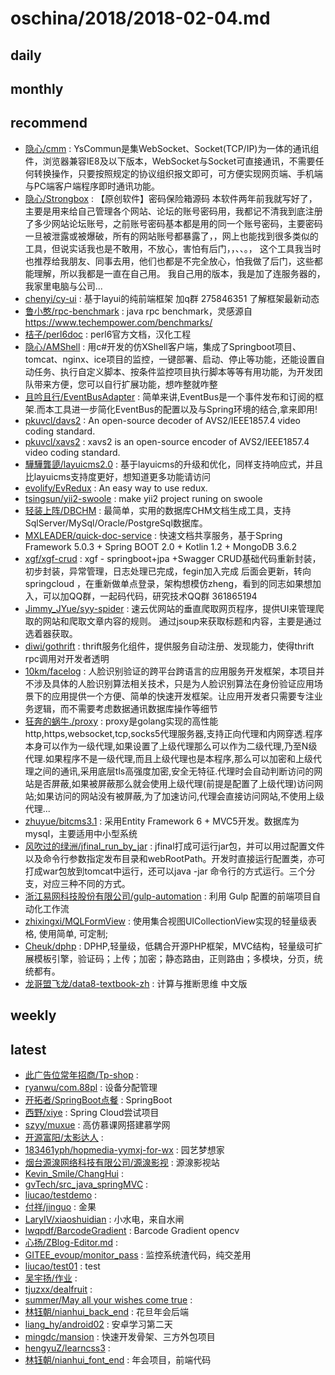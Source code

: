# oschina/2018/2018-02-04.md



## daily



## monthly



## recommend

- [隐心/cmm](http://git.oschina.net/yisin/cmm) : YsCommun是集WebSocket、Socket(TCP/IP)为一体的通讯组件，浏览器兼容IE8及以下版本，WebSocket与Socket可直接通讯，不需要任何转换操作，只要按照规定的协议组织报文即可，可方便实现网页端、手机端与PC端客户端程序即时通讯功能。
- [隐心/Strongbox](http://git.oschina.net/yisin/Strongbox) : 【原创软件】密码保险箱源码 本软件两年前我就写好了，主要是用来给自己管理各个网站、论坛的账号密码用，我都记不清我到底注册了多少网站论坛账号，之前账号密码基本都是用的同一个账号密码，主要密码一旦被泄露或被爆破，所有的网站账号都暴露了，，网上也能找到很多类似的工具，但说实话我也是不敢用，不放心，害怕有后门，，、、。， 这个工具我当时也推荐给我朋友、同事去用，他们也都是不完全放心，怕我做了后门，这些都能理解，所以我都是一直在自己用。 我自己用的版本，我是加了连服务器的，我家里电脑与公司...
- [chenyi/cy-ui](http://git.oschina.net/leiyuxi/cy-ui) : 基于layui的纯前端框架 加q群 275846351 了解框架最新动态
- [鲁小憨/rpc-benchmark](http://git.oschina.net/hank-whu/rpc-benchmark) : java rpc benchmark，灵感源自 https://www.techempower.com/benchmarks/
- [桔子/perl6doc](http://git.oschina.net/ijz/perl6doc) : perl6官方文档，汉化工程
- [隐心/AMShell](http://git.oschina.net/yisin/amshell) : 用c#开发的仿XShell客户端，集成了Springboot项目、tomcat、nginx、ice项目的监控，一键部署、启动、停止等功能，还能设置自动任务、执行自定义脚本、按条件监控项目执行脚本等等有用功能，为开发团队带来方便，您可以自行扩展功能，想咋整就咋整
- [且吟且行/EventBusAdapter](http://git.oschina.net/washmore/EventBusAdapter) : 简单来讲,EventBus是一个事件发布和订阅的框架.而本工具进一步简化EventBus的配置以及与Spring环境的结合,拿来即用!
- [pkuvcl/davs2](http://git.oschina.net/pkuvcl/davs2) : An open-source decoder of AVS2/IEEE1857.4 video coding standard.
- [pkuvcl/xavs2](http://git.oschina.net/pkuvcl/xavs2) : xavs2 is an open-source encoder of AVS2/IEEE1857.4 video coding standard.
- [驊驊龔頾/layuicms2.0](http://git.oschina.net/layuicms/layuicms2.0) : 基于layuicms的升级和优化，同样支持响应式，并且比layuicms支持度更好，想知道更多功能请访问
- [evolify/EvRedux](http://git.oschina.net/evolify/EvRedux) : An easy way to use redux.
- [tsingsun/yii2-swoole](http://git.oschina.net/tsingsun/yii2-swoole) : make yii2 project runing on swoole
- [轻装上阵/DBCHM](http://git.oschina.net/lztkdr/DBCHM) : 最简单，实用的数据库CHM文档生成工具，支持SqlServer/MySql/Oracle/PostgreSql数据库。
- [MXLEADER/quick-doc-service](http://git.oschina.net/mxleader/quick-doc-service) : 快速文档共享服务，基于Spring Framework 5.0.3 + Spring BOOT 2.0 + Kotlin 1.2 + MongoDB 3.6.2
- [xgf/xgf-crud](http://git.oschina.net/gf-8/xgf-crud) : xgf - springboot+jpa +Swagger CRUD基础代码重新封装，初步封装，异常管理，日志处理已完成，fegin加入完成 后面会更新，转向springcloud ，在重新做单点登录，架构想模仿zheng，看到的同志如果想加入，可以加QQ群，一起码代码，研究技术QQ群 361865194
- [Jimmy_JYue/syy-spider](http://git.oschina.net/yuejing/suyunyou-spider) : 速云优网站的垂直爬取网页程序，提供UI来管理爬取的网站和爬取文章内容的规则。 通过jsoup来获取标题和内容，主要是通过选着器获取。
- [diwi/gothrift](http://git.oschina.net/diwi/gothrift) : thrift服务化组件，提供服务自动注册、发现能力，使得thrift rpc调用对开发者透明
- [10km/facelog](http://git.oschina.net/l0km/facelog) : 人脸识别验证的跨平台跨语言的应用服务开发框架，本项目并不涉及具体的人脸识别算法相关技术，只是为人脸识别算法在身份验证应用场景下的应用提供一个方便、简单的快速开发框架。让应用开发者只需要专注业务逻辑，而不需要考虑数据通讯数据库操作等细节
- [狂奔的蜗牛./proxy](http://git.oschina.net/snail/proxy) : proxy是golang实现的高性能http,https,websocket,tcp,socks5代理服务器,支持正向代理和内网穿透.程序本身可以作为一级代理,如果设置了上级代理那么可以作为二级代理,乃至N级代理.如果程序不是一级代理,而且上级代理也是本程序,那么可以加密和上级代理之间的通讯,采用底层tls高强度加密,安全无特征.代理时会自动判断访问的网站是否屏蔽,如果被屏蔽那么就会使用上级代理(前提是配置了上级代理)访问网站;如果访问的网站没有被屏蔽,为了加速访问,代理会直接访问网站,不使用上级代理...
- [zhuyue/bitcms3.1](http://git.oschina.net/bitcms/bitcms3.1) : 采用Entity Framework 6 + MVC5开发。数据库为mysql，主要适用中小型系统
- [风吹过的绿洲/jfinal_run_by_jar](http://git.oschina.net/jay_jiang/jfinal_run_by_jar) : jfinal打成可运行jar包，并可以用过配置文件以及命令行参数指定发布目录和webRootPath。开发时直接运行配置类，亦可打成war包放到tomcat中运行，还可以java -jar 命令行的方式运行。三个分支，对应三种不同的方式。
- [浙江易网科技股份有限公司/gulp-automation](http://git.oschina.net/eoner/gulp-automation) : 利用 Gulp 配置的前端项目自动化工作流
- [zhixingxi/MQLFormView](http://git.oschina.net/mengqingling/MQLFormView) : 使用集合视图UICollectionView实现的轻量级表格, 使用简单, 可定制;
- [Cheuk/dphp](http://git.oschina.net/mutou_zone/dphp) : DPHP,轻量级，低耦合开源PHP框架，MVC结构，轻量级可扩展模板引擎，验证码；上传；加密；静态路由，正则路由；多模块，分页，统统都有。
- [龙哥盟飞龙/data8-textbook-zh](http://git.oschina.net/wizardforcel/data8-textbook-zh) : 计算与推断思维 中文版


## weekly



## latest

- [此广告位常年招商/Tp-shop](http://git.oschina.net/ssugar/Tp-shop) : 
- [ryanwu/com.88pl](http://git.oschina.net/ryanwu/com.88pl) : 设备分配管理
- [开拓者/SpringBoot点餐](http://git.oschina.net/kaituozhew/SpringBootDianCan) : SpringBoot
- [西野/xiye](http://git.oschina.net/xiyecode/xiye) : Spring Cloud尝试项目
- [szyy/muxue](http://git.oschina.net/xjblszyy/muxue) : 高仿慕课网搭建慕学网
- [开源富阳/太影达人](http://git.oschina.net/KaiYuanFuYang/TaiYingDaRen) : 
- [183461yph/hopmedia-yymxj-for-wx](http://git.oschina.net/yphtocjh/hopmedia-yymxj-for-wx) : 园艺梦想家
- [烟台源湶网络科技有限公司/源湶影视](http://git.oschina.net/sdyqkj/YuanQuanYingShi) : 源湶影视站
- [Kevin_Smile/ChangHui](http://git.oschina.net/Kevin_Smile/ChangHui) : 
- [gvTech/src_java_springMVC](http://git.oschina.net/gvTech/src_java_springMVC) : 
- [liucao/testdemo](http://git.oschina.net/liucao123456/testdemo) : 
- [付祥/jinguo](http://git.oschina.net/12940/jinguo) : 金果
- [LaryIV/xiaoshuidian](http://git.oschina.net/LaryIV/xiaoshuidian) : 小水电，来自水闸
- [lwqpdf/BarcodeGradient](http://git.oschina.net/lwqpdf/BarcodeGradient) : Barcode Gradient opencv
- [心扬/ZBlog-Editor.md](http://git.oschina.net/chrispark/zblog-editormd) : 
- [GITEE_evoup/monitor_pass](http://git.oschina.net/evoup/monitor_pass) : 监控系统渣代码，纯交差用
- [liucao/test01](http://git.oschina.net/liucao123456/test01) : test
- [吴宇扬/作业](http://git.oschina.net/JiangFeng22556/ZuoYe) : 
- [tjuzxx/dealfruit](http://git.oschina.net/zxxGit/dealfruit) : 
- [summer/May all your wishes come true](http://git.oschina.net/ZK350746702/sdad) : 
- [林钰朝/nianhui_back_end](http://git.oschina.net/LinYuChao/nianhui_back_end) : 花旦年会后端
- [liang_hy/android02](http://git.oschina.net/lianghy/android02) : 安卓学习第二天
- [mingdc/mansion](http://git.oschina.net/mingdc/mansion) : 快速开发骨架、三方外包项目
- [hengyuZ/learncss3](http://git.oschina.net/kimxq/learncss3) : 
- [林钰朝/nianhui_font_end](http://git.oschina.net/LinYuChao/nianhui) : 年会项目，前端代码